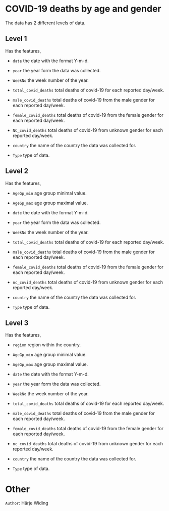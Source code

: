 

# COVID-19 deaths by age and gender 

The data has 2 different levels of data. 

## Level 1 

Has the features,

*	`date` the date with the format Y-m-d.

*	`year` the year form the data was collected. 

* `WeekNo` the week number of the year.

* `total_covid_deaths` total deaths of covid-19 for each reported day/week.

*  `male_covid_deaths` total deaths of covid-19 from the male gender for each reported day/week.

* `female_covid_deaths` total deaths of covid-19 from the female gender for each reported day/week.

*	`NC_covid_deaths` total deaths of covid-19 from unknown gender for each reported day/week.

*	`country` the name of the country the data was collected for.

*	`Type` type of data.

## Level 2 

Has the features,

*	`AgeGp_min` age group minimal value.

*	`AgeGp_max` age group maximal value.

*	`date` the date with the format Y-m-d.

*	`year` the year form the data was collected. 

*	`WeekNo` the week number of the year.

*	`total_covid_deaths` total deaths of covid-19 for each reported day/week.

*	 `male_covid_deaths` total deaths of covid-19 from the male gender for each reported day/week.

*	`female_covid_deaths` total deaths of covid-19 from the female gender for each reported day/week.

*	`nc_covid_deaths` total deaths of covid-19 from unknown gender for each reported day/week.

*	`country` the name of the country the data was collected for.

*	`Type` type of data.


## Level 3

Has the features,

* `region` region within the country. 

*	`AgeGp_min` age group minimal value.

*	`AgeGp_max` age group maximal value.

*	`date` the date with the format Y-m-d.

*	`year` the year form the data was collected. 

*	`WeekNo` the week number of the year.

*	`total_covid_deaths` total deaths of covid-19 for each reported day/week.

*	 `male_covid_deaths` total deaths of covid-19 from the male gender for each reported day/week.

*	`female_covid_deaths` total deaths of covid-19 from the female gender for each reported day/week.

*	`nc_covid_deaths` total deaths of covid-19 from unknown gender for each reported day/week.

*	`country` the name of the country the data was collected for.

*	`Type` type of data.

# Other

`Author`: Härje Widing
